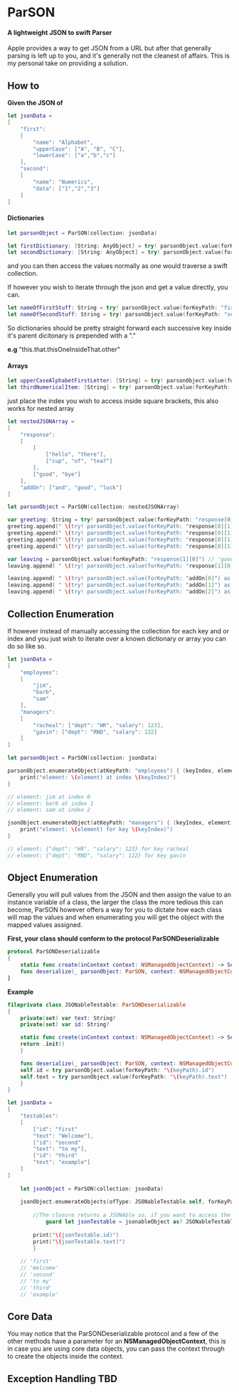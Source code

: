 # ParSON
#### A lightweight JSON to swift Parser

Apple provides a way to get JSON from a URL but after that generally parsing is left up to you, and it's generally not the cleanest of affairs. This is my personal take on providing a solution.

## How to

**Given the JSON of**

```swift
let jsonData = 
[
	"first":
	[
		"name": "Alphabet",
		"upperCase": ["A", "B", "C"],
		"lowerCase": ["a","b","c"]
	],
	"second":
	[
		"name": "Numerics",
		"data": ["1","2","3"]
	]
]
```
	
#### Dictionaries
```swift
let parsonObject = ParSON(collection: jsonData)

let firstDictionary: [String: AnyObject] = try! parsonObject.value(forKeyPath: "first")
let secondDictionary: [String: AnyObject] = try! parsonObject.value(forKeyPath: "second")
```
	
and you can then access the values normally as one would traverse a swift collection.

If however you wish to iterate through the json and get a value directly, you can.
```swift
let nameOfFirstStuff: String = try! parsonObject.value(forKeyPath: "first.name")
let nameOfSecondStuff: String = try! parsonObject.value(forKeyPath: "second.name")
```	
So dictionaries should be pretty straight forward each successive key inside it's parent dicitonary is prepended with a "."

**e.g** "this.that.thisOneInsideThat.other"

#### Arrays
```swift
let upperCaseAlphabetFirstLetter: [String] = try! parsonObject.value(forKeyPath: "first.upperCase[0]") // 'A'
let thirdNumericalItem: [String] = try! parsonObject.value(forKeyPath: "second.data[2]") // '3'
```	
just place the index you wish to access inside square brackets, this also works for nested array
```swift
let nestedJSONArray =
[
	"response":
	[
		[
			["hello", "there"],
			["cup", "of", "tea?"]
		],
		["good", "bye"]
	],
	"addOn": ["and", "good", "luck"]
]

let parsonObject = ParSON(collection: nestedJSONArray)

var greeting: String = try! parsonObject.value(forKeyPath: "response[0][0]") // 'hello' 
greeting.append(" \(try! parsonObject.value(forKeyPath: "response[0][1]") as String).") // 'hello there. '
greeting.append(" \(try! parsonObject.value(forKeyPath: "response[0][1]") as String)") // 'hello there. cup'
greeting.append(" \(try! parsonObject.value(forKeyPath: "response[0][1]") as String)") // 'hello there. cup of'
greeting.append(" \(try! parsonObject.value(forKeyPath: "response[0][1]") as String)") // 'hello there. cup of tea?'

var leaving = parsonObject.value(forKeyPath: "response[1][0]") // 'good'
leaving.append( " \(try! parsonObject.value(forKeyPath: "response[1][0]") as String).") // 'good bye.'

leaving.append( " \(try! parsonObject.value(forKeyPath: "addOn[0]") as String)") // 'good bye. and'
leaving.append( " \(try! parsonObject.value(forKeyPath: "addOn[1]") as String)") // 'good bye. and good'
leaving.append( " \(try! parsonObject.value(forKeyPath: "addOn[2]") as String).") // 'good bye. and good luck.'
```	
## Collection Enumeration

If however instead of manually accessing the collection for each key and or index and you just wish to iterate over a known dictionary or array you can do so like so.
```swift
let jsonData = 
[
	"employees":
	[
		"jim",
		"barb",
		"sam"
	],
	"managers":
	[
		"racheal": ["dept": "HR", "salary": 123],
		"gavin": ["dept": "RND", "salary": 122]
	]
]

let parsonObject = ParSON(collection: jsonData)

parsonObject.enumerateObject(atKeyPath: "employees") { (keyIndex, element) in
	print("element: \(element) at index \(keyIndex)")
}

// element: jim at index 0
// element: barb at index 1
// element: sam at index 2

jsonObject.enumerateObject(atKeyPath: "managers") { (keyIndex, element) in
	print("element: \(element) for key \(keyIndex)")
}

// element: {"dept": "HR", "salary": 123} for key racheal
// element: {"dept": "RND", "salary": 122} for key gavin
```

## Object Enumeration

Generally you will pull values from the JSON and then assign the value to an instance variable of a class, the larger the class the more tedious this can become, ParSON however offers a way for you to dictate how each class will map the values and when enumerating you will get the object with the mapped values assigned.

**First, your class should conform to the protocol ParSONDeserializable**

``` swift
protocol ParSONDeserializable 
{
	static func create(inContext context: NSManagedObjectContext) -> Self
	func deserialize(_ parsonObject: ParSON, context: NSManagedObjectContext, keyPath: String) throws
}
```
**Example**
```swift
fileprivate class JSONableTestable: ParSONDeserializable
{
    private(set) var text: String?
    private(set) var id: String?

    static func create(inContext context: NSManagedObjectContext) -> Self {
	return .init()
    }

    func deserialize(_ parsonObject: ParSON, context: NSManagedObjectContext, keyPath: String) throws {
	self.id = try parsonObject.value(forKeyPath: "\(keyPath).id")
	self.text = try parsonObject.value(forKeyPath: "\(keyPath).text")
    }
}

let jsonData =
[
	"testables":
	[
		["id": "first"
		"text": "Welcome"],
		["id": "second"
		"text": "to my"],
		["id": "third"
		"text": "example"]
	]
]
	
	let jsonObject = ParSON(collection: jsonData)
	
	jsonObject.enumerateObjects(ofType: JSONableTestable.self, forKeyPath: "testables") { (jsonableObject) in
            
	    //The closure returns a JSONAble so, if you want to access the variables you need to cast it.
            guard let jsonTestable = jsonableObject as? JSONableTestable else { return }
            
		print("\(jsonTestable.id)")
		print("\(jsonTestable.text)")
        }
	
	// 'first'
	// 'Welcome'
	// 'second'
	// 'to my'
	// 'third'
	// 'example'
```	
## Core Data

You may notice that the ParSONDeserializable protocol and a few of the other methods have a parameter for an **NSManagedObjectContext**, this is in case you are using core data objects, you can pass the context through to create the objects inside the context.

## Exception Handling TBD
